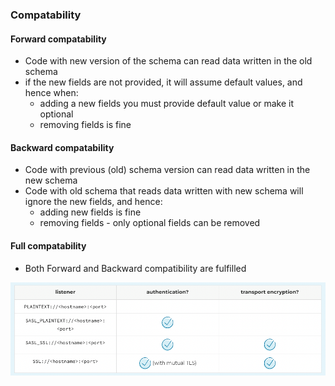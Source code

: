 ### Compatability

#### Forward compatability

- Code with new version of the schema can read data written in the old schema
- if the new fields are not provided, it will assume default values, and hence when:
    - adding a new fields you must provide default value or make it optional
    - removing fields is fine

#### Backward compatability

- Code with previous (old) schema version can read data written in the new schema
- Code with old schema that reads data written with new schema will ignore the new fields, and hence:
    - adding new fields is fine
    - removing fields - only optional fields can be removed

#### Full compatability

- Both Forward and Backward compatibility are fulfilled


![LISTENER_PROTOCOLS](../images/listener_protocols.png)
